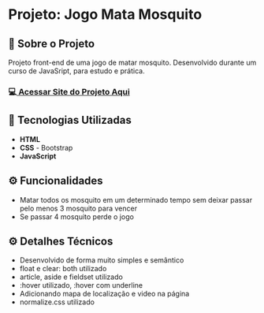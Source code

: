 <h1>Projeto: Jogo Mata Mosquito</h1>

<h2>📌 Sobre o Projeto</h2>
<p>Projeto front-end de uma jogo de matar mosquito. Desenvolvido durante um curso de JavaSript, para estudo e prática.</p>

<h3>💻<a href="https://deangelleses.github.io/jogo_mata_mosquito-HTML-CSS-Bootstrap-JavaScript/index.html" target="_blank"> Acessar Site do Projeto Aqui</a></h3>

<h2>🚀 Tecnologias Utilizadas</h2>
<ul>
  <li><b>HTML</b></li>
  <li><b>CSS</b> - Bootstrap</li>
  <li><b>JavaScript</b></li>
</ul>

<h2>⚙️ Funcionalidades</h2>
<ul>
  <li>Matar todos os mosquito em um determinado tempo sem deixar passar pelo menos 3 mosquito para vencer</li>
  <li>Se passar 4 mosquito perde o jogo</li>
</ul>

<h2>⚙️ Detalhes Técnicos</h2>
<ul>
  <li>Desenvolvido de forma muito simples e semântico</li>
  <li>float e clear: both utilizado</li>
  <li>article, aside e fieldset utilizado</li>
  <li>:hover utilizado, :hover com underline</li>
  <li>Adicionando mapa de localização e video na página</li>
  <li>normalize.css utilizado</li>
</ul>
